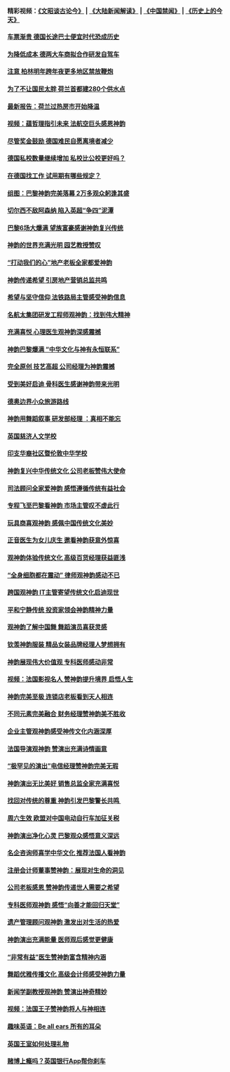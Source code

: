 #### 精彩视频：[《文昭谈古论今》](https://github.com/gfw-breaker/wenzhao/blob/master/README.md?t=01240030) | [《大陆新闻解读》](https://github.com/gfw-breaker/ntdtv-comedy/blob/master/README.md?t=01240030) | [《中国禁闻》](https://github.com/gfw-breaker/ntdtv-news/blob/master/README.md?t=01240030) | [《历史上的今天》](https://github.com/gfw-breaker/today-in-history/blob/master/README.md?t=01240030) 

#### [车票渐贵 德国长途巴士便宜时代恐成历史](../pages/nsc974/n10996183.md?t=01240030) 

#### [为降低成本 德两大车商拟合作研发自驾车](../pages/nsc974/n10996237.md?t=01240030) 

#### [注意 柏林明年跨年夜更多地区禁放鞭炮](../pages/nsc974/n10996257.md?t=01240030) 

#### [为了不让国民太胖 荷兰首都建280个供水点](../pages/nsc974/n10996114.md?t=01240030) 

#### [最新报告：荷兰过热房市开始降温](../pages/nsc974/n10996082.md?t=01240030) 

#### [视频：蕴哲理指引未来 法航空巨头感恩神韵](../pages/nsc974/n10992381.md?t=01240030) 

#### [尽管奖金鼓励 德国难民自愿离境者减少](../pages/nsc974/n10994148.md?t=01240030) 

#### [德国私校数量继续增加 私校比公校更好吗？](../pages/nsc974/n10994125.md?t=01240030) 

#### [在德国找工作 试用期有哪些规定？](../pages/nsc974/n10993992.md?t=01240030) 

#### [组图：巴黎神韵完美落幕 2万多观众躬逢其盛](../pages/nsc974/n10991478.md?t=01240030) 

#### [切尔西不敌阿森纳 陷入英超“争四”泥潭](../pages/nsc974/n10990981.md?t=01240030) 

#### [巴黎6场大爆满 望族富豪感谢神韵复兴传统](../pages/nsc974/n10990485.md?t=01240030) 

#### [神韵的世界充满光明  园艺教授赞叹](../pages/nsc974/n10990393.md?t=01240030) 

#### [“打动我们的心”地产老板全家都爱神韵](../pages/nsc974/n10990224.md?t=01240030) 

#### [神韵传递希望 引房地产营销总监共鸣](../pages/nsc974/n10990026.md?t=01240030) 

#### [希望与坚守信仰 法铁路局主管感受神韵信息](../pages/nsc974/n10990061.md?t=01240030) 

#### [名航太集团研发工程师观神韵：找到伟大精神](../pages/nsc974/n10989922.md?t=01240030) 

#### [充满喜悦 心理医生观神韵深感震撼](../pages/nsc974/n10990031.md?t=01240030) 

#### [神韵巴黎爆满 “中华文化与神有永恒联系”](../pages/nsc974/n10989837.md?t=01240030) 

#### [完全原创 技艺高超 公司经理为神韵震撼](../pages/nsc974/n10989954.md?t=01240030) 

#### [受到美好启迪 骨科医生感谢神韵带来光明](../pages/nsc974/n10989946.md?t=01240030) 

#### [德奥边界小众旅游路线](../pages/nsc974/n10989938.md?t=01240030) 

#### [神韵用舞蹈叙事 研发部经理 ：真相不能忘](../pages/nsc974/n10992129.md?t=01240030) 

#### [英国慈济人文学校](../pages/nsc974/n10989797.md?t=01240030) 

#### [印支华裔社区暨伦敦中华学校](../pages/nsc974/n10989792.md?t=01240030) 

#### [神韵复兴中华传统文化 公司老板赞伟大使命](../pages/nsc974/n10989243.md?t=01240030) 

#### [司法顾问全家爱神韵 感悟遵循传统有益社会](../pages/nsc974/n10989065.md?t=01240030) 

#### [专程飞至巴黎看神韵 市场主管叹不虚此行](../pages/nsc974/n10989012.md?t=01240030) 

#### [玩具商喜观神韵 感佩中国传统文化美妙](../pages/nsc974/n10988833.md?t=01240030) 

#### [正音医生为女儿庆生 邀看神韵获意外惊喜](../pages/nsc974/n10988789.md?t=01240030) 

#### [观神韵体验传统文化 高级百货经理获益匪浅](../pages/nsc974/n10988712.md?t=01240030) 

#### [“全身细胞都在震动” 律师观神韵感动不已](../pages/nsc974/n10988620.md?t=01240030) 

#### [跨国观神韵 IT主管寄望传统文化启迪现世](../pages/nsc974/n10988586.md?t=01240030) 

#### [平和宁静传统 投资家领会神韵精神力量](../pages/nsc974/n10988579.md?t=01240030) 

#### [观神韵了解中国舞 舞蹈演员喜获灵感](../pages/nsc974/n10988424.md?t=01240030) 

#### [钦羡神韵服装 精品女装品牌经理人梦想拥有](../pages/nsc974/n10988351.md?t=01240030) 

#### [神韵展现伟大价值观 专科医师感动非常](../pages/nsc974/n10988364.md?t=01240030) 

#### [视频：法国影视名人 赞神韵提升境界 启悟人生](../pages/nsc974/n10988310.md?t=01240030) 

#### [神韵完美至极 连锁店老板看到天人相连](../pages/nsc974/n10988295.md?t=01240030) 

#### [不同元素完美融合 财务经理赞神韵美不胜收](../pages/nsc974/n10988276.md?t=01240030) 

#### [企业主管观神韵感受神传文化内涵深厚](../pages/nsc974/n10988231.md?t=01240030) 

#### [法国导演观神韵 赞演出充满诗情画意](../pages/nsc974/n10987958.md?t=01240030) 

#### [“极罕见的演出”电信经理赞神韵完美无瑕](../pages/nsc974/n10988124.md?t=01240030) 

#### [神韵演出无比美好 销售总监全家充满喜悦](../pages/nsc974/n10988115.md?t=01240030) 

#### [找回对传统的尊重 神韵引发巴黎警长共鸣 ](../pages/nsc974/n10987940.md?t=01240030) 

#### [周六生效 欧盟对中国电动自行车加征关税](../pages/nsc974/n10987637.md?t=01240030) 

#### [神韵演出净化心灵 巴黎观众感悟意义深远](../pages/nsc974/n10987067.md?t=01240030) 

#### [名企咨询师喜学中华文化 推荐法国人看神韵](../pages/nsc974/n10987002.md?t=01240030) 

#### [注册会计师董事赞神韵：展现对生命的洞见](../pages/nsc974/n10986927.md?t=01240030) 

#### [公司老板感恩 赞神韵传递世人需要之希望](../pages/nsc974/n10986858.md?t=01240030) 

#### [专科医师观神韵 感悟“向善才能回归天堂”](../pages/nsc974/n10986837.md?t=01240030) 

#### [遗产管理顾问观神韵 激发出对生活的热爱](../pages/nsc974/n10986911.md?t=01240030) 

#### [神韵演出充满能量 医师观后感觉更健康](../pages/nsc974/n10986822.md?t=01240030) 

#### [“非常有益”医生赞神韵富含精神内涵](../pages/nsc974/n10986718.md?t=01240030) 

#### [舞蹈优雅传播文化 高级会计师感受神韵力量](../pages/nsc974/n10986710.md?t=01240030) 

#### [新闻学副教授观神韵 赞演出神奇精妙](../pages/nsc974/n10986613.md?t=01240030) 

#### [视频：法国王子赞神韵将人与神相连](../pages/nsc974/n10986413.md?t=01240030) 

#### [趣味英语：Be all ears 所有的耳朵](../pages/nsc974/n10985161.md?t=01240030) 

#### [英国王室如何处理礼物](../pages/nsc974/n10985131.md?t=01240030) 

#### [赌博上瘾吗？英国银行App帮你刹车](../pages/nsc974/n10985121.md?t=01240030) 

